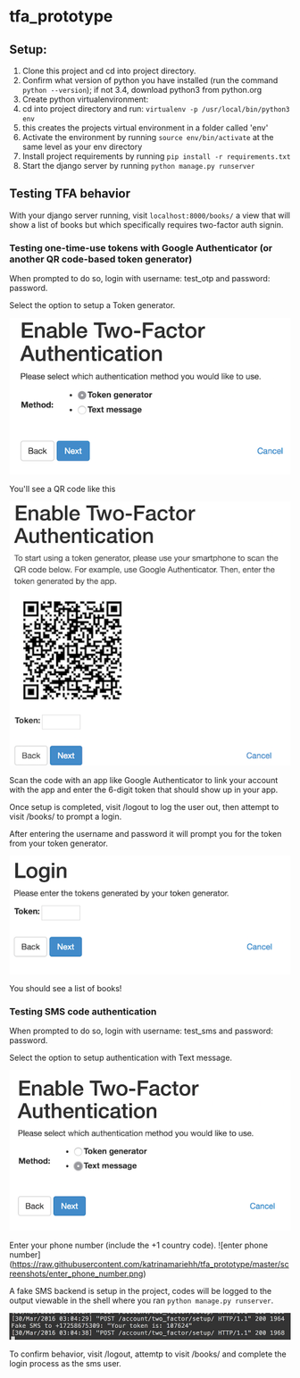 # tfa_prototype

## Setup:

1. Clone this project and cd into project directory.
2. Confirm what version of python you have installed (run the command `python --version`); if not 3.4, download python3 from python.org
3. Create python virtualenvironment:
  1. cd into project directory and run:
`virtualenv -p /usr/local/bin/python3 env`
  2. this creates the projects virtual environment in a folder called 'env'
4. Activate the environment by running `source env/bin/activate` at the same level as your env directory
5. Install project requirements by running `pip install -r requirements.txt`
6. Start the django server by running `python manage.py runserver`

## Testing TFA behavior

With your django server running, visit `localhost:8000/books/` a view that will show a list of books but which specifically requires two-factor auth signin.

### Testing one-time-use tokens with Google Authenticator (or another QR code-based token generator)
When prompted to do so, login with username: test_otp and password: password.

Select the option to setup a Token generator.

![select token generator](https://raw.githubusercontent.com/katrinamariehh/tfa_prototype/master/screenshots/select_token_generator.png)

You'll see a QR code like this

![qr code](https://raw.githubusercontent.com/katrinamariehh/tfa_prototype/master/screenshots/qr_code.png)

Scan the code with an app like Google Authenticator to link your account with the app and enter the 6-digit token that should show up in your app.

Once setup is completed, visit /logout to log the user out, then attempt to visit /books/ to prompt a login.

After entering the username and password it will prompt you for the token from your token generator.

![enter token](https://raw.githubusercontent.com/katrinamariehh/tfa_prototype/master/screenshots/enter_token_from_generator.png)

You should see a list of books!

### Testing SMS code authentication
When prompted to do so, login with username: test_sms and password: password.

Select the option to setup authentication with Text message.

![select text message](https://raw.githubusercontent.com/katrinamariehh/tfa_prototype/master/screenshots/select_text_message.png)

Enter your phone number (include the +1 country code).
![enter phone number] (https://raw.githubusercontent.com/katrinamariehh/tfa_prototype/master/screenshots/enter_phone_number.png)

A fake SMS backend is setup in the project, codes will be logged to the output viewable in the shell where you ran `python manage.py runserver`.

![log output](https://raw.githubusercontent.com/katrinamariehh/tfa_prototype/master/screenshots/log_output.png)

To confirm behavior, visit /logout, attemtp to visit /books/ and complete the login process as the sms user.
